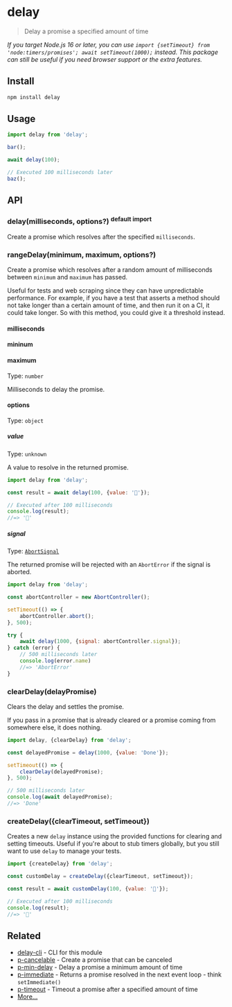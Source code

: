 # delay

> Delay a promise a specified amount of time

*If you target Node.js 16 or later, you can use `import {setTimeout} from 'node:timers/promises'; await setTimeout(1000);` instead. This package can still be useful if you need browser support or the extra features.*

## Install

```sh
npm install delay
```

## Usage

```js
import delay from 'delay';

bar();

await delay(100);

// Executed 100 milliseconds later
baz();
```

## API

### delay(milliseconds, options?) <sup>default import</sup>

Create a promise which resolves after the specified `milliseconds`.

### rangeDelay(minimum, maximum, options?)

Create a promise which resolves after a random amount of milliseconds between `minimum` and `maximum` has passed.

Useful for tests and web scraping since they can have unpredictable performance. For example, if you have a test that asserts a method should not take longer than a certain amount of time, and then run it on a CI, it could take longer. So with this method, you could give it a threshold instead.

#### milliseconds
#### mininum
#### maximum

Type: `number`

Milliseconds to delay the promise.

#### options

Type: `object`

##### value

Type: `unknown`

A value to resolve in the returned promise.

```js
import delay from 'delay';

const result = await delay(100, {value: '🦄'});

// Executed after 100 milliseconds
console.log(result);
//=> '🦄'
```

##### signal

Type: [`AbortSignal`](https://developer.mozilla.org/en-US/docs/Web/API/AbortSignal)

The returned promise will be rejected with an `AbortError` if the signal is aborted.

```js
import delay from 'delay';

const abortController = new AbortController();

setTimeout(() => {
	abortController.abort();
}, 500);

try {
	await delay(1000, {signal: abortController.signal});
} catch (error) {
	// 500 milliseconds later
	console.log(error.name)
	//=> 'AbortError'
}
```

### clearDelay(delayPromise)

Clears the delay and settles the promise.

If you pass in a promise that is already cleared or a promise coming from somewhere else, it does nothing.

```js
import delay, {clearDelay} from 'delay';

const delayedPromise = delay(1000, {value: 'Done'});

setTimeout(() => {
	clearDelay(delayedPromise);
}, 500);

// 500 milliseconds later
console.log(await delayedPromise);
//=> 'Done'
```

### createDelay({clearTimeout, setTimeout})

Creates a new `delay` instance using the provided functions for clearing and setting timeouts. Useful if you're about to stub timers globally, but you still want to use `delay` to manage your tests.

```js
import {createDelay} from 'delay';

const customDelay = createDelay({clearTimeout, setTimeout});

const result = await customDelay(100, {value: '🦄'});

// Executed after 100 milliseconds
console.log(result);
//=> '🦄'
```

## Related

- [delay-cli](https://github.com/sindresorhus/delay-cli) - CLI for this module
- [p-cancelable](https://github.com/sindresorhus/p-cancelable) - Create a promise that can be canceled
- [p-min-delay](https://github.com/sindresorhus/p-min-delay) - Delay a promise a minimum amount of time
- [p-immediate](https://github.com/sindresorhus/p-immediate) - Returns a promise resolved in the next event loop - think `setImmediate()`
- [p-timeout](https://github.com/sindresorhus/p-timeout) - Timeout a promise after a specified amount of time
- [More…](https://github.com/sindresorhus/promise-fun)
